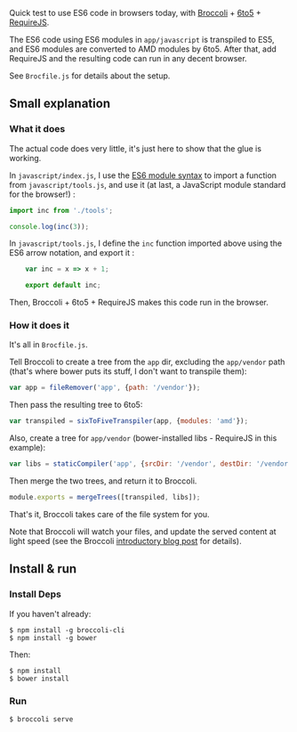 Quick test to use ES6 code in browsers today, with [Broccoli][b] + [6to5][s] + [RequireJS][r].

The ES6 code using ES6 modules in `app/javascript` is transpiled to ES5, and ES6 modules are converted to AMD modules by 6to5. After that, add RequireJS and the resulting code can run in any decent browser.

See `Brocfile.js` for details about the setup.

## Small explanation

### What it does

The actual code does very little, it's just here to show that the glue is working.

In `javascript/index.js`, I use the [ES6 module syntax][m] to import a function from `javascript/tools.js`, and use it (at last, a JavaScript module standard for the browser!) :

```javascript
import inc from './tools';

console.log(inc(3));
```

In `javascript/tools.js`, I define the `inc` function imported above using the ES6 arrow notation, and export it :

```javascript
    var inc = x => x + 1;

    export default inc;
```

Then, Broccoli + 6to5 + RequireJS makes this code run in the browser.

### How it does it

It's all in `Brocfile.js`.

Tell Broccoli to create a tree from the `app` dir, excluding the `app/vendor` path (that's where bower puts its stuff, I don't want to transpile them):

```javascript
var app = fileRemover('app', {path: '/vendor'});
```

Then pass the resulting tree to 6to5:

```javascript
var transpiled = sixToFiveTranspiler(app, {modules: 'amd'});
```
Also, create a tree for `app/vendor` (bower-installed libs - RequireJS in this example):
```javascript
var libs = staticCompiler('app', {srcDir: '/vendor', destDir: '/vendor'})
```

Then merge the two trees, and return it to Broccoli.
```javascript
module.exports = mergeTrees([transpiled, libs]);
```

That's it, Broccoli takes care of the file system for you.

Note that Broccoli will watch your files, and update the served content at light speed (see the Broccoli [introductory blog post][i] for details).

## Install & run

### Install Deps

If you haven't already:

    $ npm install -g broccoli-cli
    $ npm install -g bower

Then:

    $ npm install
    $ bower install

### Run

    $ broccoli serve


[b]: https://github.com/broccolijs/broccoli
[i]: http://www.solitr.com/blog/2014/02/broccoli-first-release/
[m]: http://www.2ality.com/2014/09/es6-modules-final.html
[r]: http://requirejs.org/
[s]: http://6to5.org

